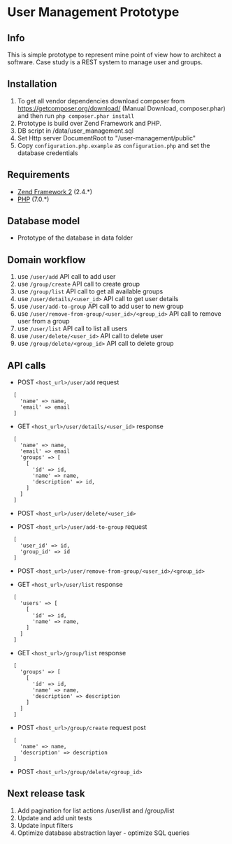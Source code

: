User Management Prototype
=========================
Info
----
This is simple prototype to represent mine point of view how to architect a software. 
Case study is a REST system to manage user and groups.

Installation
------------

1. To get all vendor dependencies download composer from https://getcomposer.org/download/ 
   (Manual Download, composer.phar) and then run `php composer.phar install`
2. Prototype is build over Zend Framework and PHP.
3. DB script in /data/user_management.sql
4. Set Http server DocumentRoot to "<htdocs-folder-path>/user-management/public"
5. Copy `configuration.php.example` as `configuration.php` and set the database credentials

Requirements
------------

* [Zend Framework 2](https://github.com/zendframework/zf2) (2.4.*)
* [PHP](https://secure.php.net/downloads.php) (7.0.*)

Database model
--------------
* Prototype of the database in data folder

Domain workflow
---------------
1. use `/user/add` API call to add user
2. use `/group/create` API call to create group
3. use `/group/list` API call to get all available groups
4. use `/user/details/<user_id>` API call to get user details
5. use `/user/add-to-group` API call to add user to new group
6. use `/user/remove-from-group/<user_id>/<group_id>` API call 
   to remove user from a group
7. use `/user/list` API call to list all users
8. use `/user/delete/<user_id>` API call to delete user
9. use `/group/delete/<group_id>` API call to delete group

API calls
---------
* POST `<host_url>/user/add`
  request
```
  [
    'name' => name,
    'email' => email
  ]
```

* GET `<host_url>/user/details/<user_id>`
  response
```
  [
    'name' => name,
    'email' => email
    'groups' => [
      [
        'íd' => id,
        'name' => name,
        'description' => id,
      ]
    ]
  ]
```

* POST `<host_url>/user/delete/<user_id>`

* POST `<host_url>/user/add-to-group`
  request
```
  [
    'user_id' => id,
    'group_id' => id
  ]  
```

* POST `<host_url>/user/remove-from-group/<user_id>/<group_id>`

* GET `<host_url>/user/list`
  response
```
  [
    'users' => [
      [
        'íd' => id,
        'name' => name,
      ]
    ]
  ]
```

* GET `<host_url>/group/list`
  response
```
  [
    'groups' => [
      [
        'íd' => id,
        'name' => name,
        'description' => description
      ]
    ]
  ]
```

* POST `<host_url>/group/create`
  request post
```
  [
    'name' => name,
    'description' => description
  ]
```

* POST `<host_url>/group/delete/<group_id>`

Next release task
-----------------
1. Add pagination for list actions /user/list and /group/list
2. Update and add unit tests 
3. Update input filters
4. Optimize database abstraction layer - optimize SQL queries